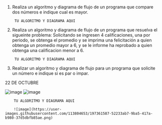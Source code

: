 1. Realiza un algoritmo y diagrama de flujo de un programa que compare dos números e indique cual es mayor.
  
        TU ALGORITMO Y DIAGRAMA AQUI
        
2. Realiza un algoritmo y diagrama de flujo de un programa que resuelva el sigueinte problema: Solicitando se ingresen 4 calificaciones, una por periodo, se obtenga el promedio y se imprima una felicitación a quien obtenga un promedio mayor a 6, y se le informe ha reprobado a quien obtenga una calificacion menor a 6.

        TU ALGORITMO Y DIAGRAMA AQUI

3. Realizar un algoritmo y diagrama de flujo para un programa que solicite un número e indique si es par o impar.

22 DE OCTUBRE

![image](https://user-images.githubusercontent.com/113804653/197361595-e4c13c61-83fc-4b4f-ae68-8d060e6459e5.png)
![image](https://user-images.githubusercontent.com/113804653/197361750-d7c997e2-a542-489f-88dc-da7a1fe4da58.png)



        TU ALGORITMO Y DIAGRAMA AQUI
        
        ![image](https://user-images.githubusercontent.com/113804653/197361587-52233ab7-9ba5-417a-b980-37d5dbfb85ae.png)

